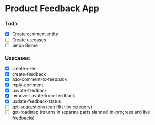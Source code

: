# Product Feedback App

### Todo:

- [x] Create comment entity
- [ ] Create usecases
- [ ] Setup Biome

### Usecases:

- [x] create-user
- [x] create-feedback
- [x] add-comment-to-feedback
- [x] reply-comment
- [x] upvote-feedback
- [x] remove-upvote-from-feedback
- [x] update-feedback-status
- [ ] get-suggestions (can filter by category)
- [ ] get-roadmap (returns in separate parts planned, in-progress and live feedbacks)
